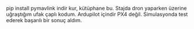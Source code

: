 pip install pymavlink   indir kur, kütüphane bu. Stajda dron yaparken üzerine uğraştığım ufak çaplı kodum. Ardupilot içindir PX4 değil. Simulasyonda test ederek başarılı bir sonuç aldım.
